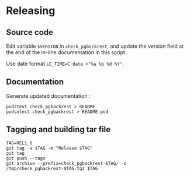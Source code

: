 # Releasing

## Source code

Edit variable `$VERSION` in `check_pgbackrest`, and update the version field at
the end of the in-line documentation in this script.

Use date format `LC_TIME=C date +"%a %b %d %Y"`.

## Documentation

Generate updated documentation :
```
pod2text check_pgbackrest > README
podselect check_pgbackrest > README.pod
```

## Tagging and building tar file

```
TAG=REL1_6
git tag -a $TAG -m "Release $TAG"
git tag
git push --tags
git archive --prefix=check_pgbackrest-$TAG/ -o /tmp/check_pgbackrest-$TAG.tgz $TAG
```
